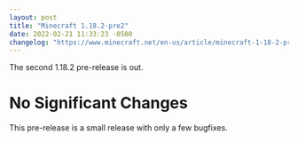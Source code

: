```yaml
---
layout: post
title: "Minecraft 1.18.2-pre2"
date: 2022-02-21 11:33:23 -0500
changelog: "https://www.minecraft.net/en-us/article/minecraft-1-18-2-pre-release-2"
---
```


The second 1.18.2 pre-release is out.

# No Significant Changes

This pre-release is a small release with only a few bugfixes.

